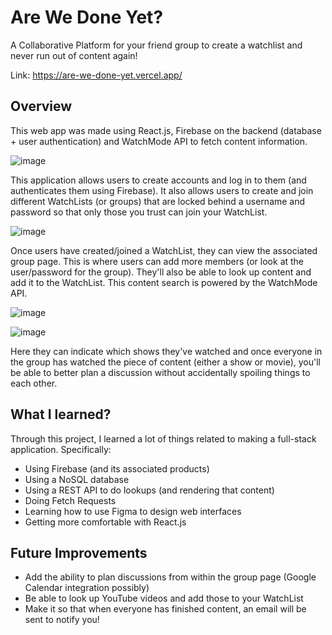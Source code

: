 # Are We Done Yet?

A Collaborative Platform for your friend group to create a watchlist and never run out of content again!

Link: https://are-we-done-yet.vercel.app/

## Overview

This web app was made using React.js, Firebase on the backend (database + user authentication) and WatchMode API to fetch content information. 

![image](https://github.com/MaruhanSelva/Are_We_Done_Yet/assets/75972624/cefa387a-5471-4425-acb7-4fe81be4dd45)

This application allows users to create accounts and log in to them (and authenticates them using Firebase). It also allows users to create and join different WatchLists (or groups) that are locked behind a username and password so that only those you trust can join your WatchList.

![image](https://github.com/MaruhanSelva/Are_We_Done_Yet/assets/75972624/ade3faf4-049c-4ebe-8e23-90ea7ad74353)

Once users have created/joined a WatchList, they can view the associated group page. This is where users can add more members (or look at the user/password for the group). They'll also be able to look up content and add it to the WatchList. This content search is powered by the WatchMode API. 

![image](https://github.com/MaruhanSelva/Are_We_Done_Yet/assets/75972624/aa6b8918-6f9f-4e51-aee6-e16276827f87)

![image](https://github.com/MaruhanSelva/Are_We_Done_Yet/assets/75972624/28f95791-106b-4e1b-b26a-12bed636777d)

Here they can indicate which shows they've watched and once everyone in the group has watched the piece of content (either a show or movie), you'll be able to better plan a discussion without accidentally spoiling things to each other.

## What I learned?
Through this project, I learned a lot of things related to making a full-stack application. Specifically:
* Using Firebase (and its associated products)
* Using a NoSQL database
* Using a REST API to do lookups (and rendering that content)
* Doing Fetch Requests
* Learning how to use Figma to design web interfaces
* Getting more comfortable with React.js

## Future Improvements
* Add the ability to plan discussions from within the group page (Google Calendar integration possibly)
* Be able to look up YouTube videos and add those to your WatchList
* Make it so that when everyone has finished content, an email will be sent to notify you!
